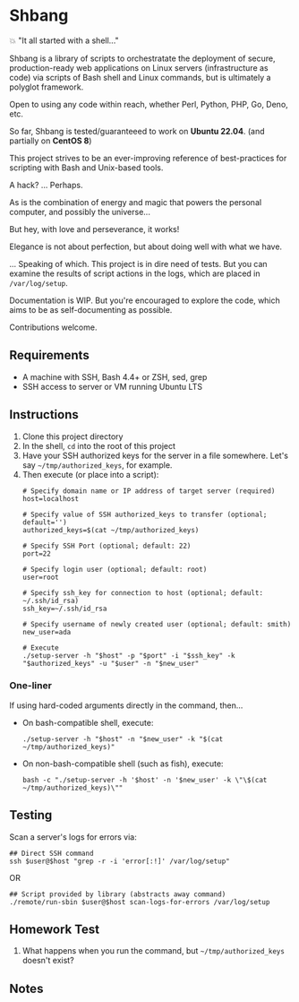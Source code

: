 # Shbang

💥 "It all started with a shell..."

Shbang is a library of scripts to orchestratate the deployment of secure,
production-ready web applications on Linux servers (infrastructure as code)
via scripts of Bash shell and Linux commands, but is ultimately a polyglot framework.

Open to using any code within reach, whether Perl, Python, PHP, Go, Deno, etc.

So far, Shbang is tested/guaranteeed to work on **Ubuntu 22.04**. (and partially on **CentOS 8**)

This project strives to be an ever-improving reference of best-practices
for scripting with Bash and Unix-based tools.


A hack? ... Perhaps.

As is the combination of energy and magic that powers the personal computer,
and possibly the universe...

But hey, with love and perseverance, it works!

Elegance is not about perfection, but about doing well with what we have.

... Speaking of which. This project is in dire need of tests.
But you can examine the results of script actions in the logs, which are placed in `/var/log/setup`.

Documentation is WIP. But you're encouraged to explore the code, which aims
to be as self-documenting as possible.


Contributions welcome.


## Requirements

- A machine with SSH, Bash 4.4+ or ZSH, sed, grep
- SSH access to server or VM running Ubuntu LTS

## Instructions

1. Clone this project directory
2. In the shell, `cd` into the root of this project
3. Have your SSH authorized keys for the server in a file somewhere. Let's say `~/tmp/authorized_keys`, for example.
4. Then execute (or place into a script):
	```
	# Specify domain name or IP address of target server (required)
	host=localhost

	# Specify value of SSH authorized_keys to transfer (optional; default='')
	authorized_keys=$(cat ~/tmp/authorized_keys)

	# Specify SSH Port (optional; default: 22)
	port=22

	# Specify login user (optional; default: root)
	user=root

	# Specify ssh_key for connection to host (optional; default: ~/.ssh/id_rsa)
	ssh_key=~/.ssh/id_rsa

	# Specify username of newly created user (optional; default: smith)
	new_user=ada

	# Execute
	./setup-server -h "$host" -p "$port" -i "$ssh_key" -k "$authorized_keys" -u "$user" -n "$new_user"
	```

### One-liner

If using hard-coded arguments directly in the command, then...

- On bash-compatible shell, execute:
	```
	./setup-server -h "$host" -n "$new_user" -k "$(cat ~/tmp/authorized_keys)"
	```

- On non-bash-compatible shell (such as fish), execute:
	```
	bash -c "./setup-server -h '$host' -n '$new_user' -k \"\$(cat ~/tmp/authorized_keys)\""
	```

## Testing

Scan a server's logs for errors via:
```
## Direct SSH command
ssh $user@$host "grep -r -i 'error[:!]' /var/log/setup"
```
OR
```
## Script provided by library (abstracts away command)
./remote/run-sbin $user@$host scan-logs-for-errors /var/log/setup
```

## Homework Test

1. What happens when you run the command, but `~/tmp/authorized_keys` doesn't exist?


## Notes

